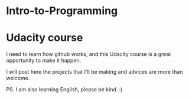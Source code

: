 # Intro-to-Programming
# Udacity course 

I need to learn how github works, and this Udacity course is a great opportunity to make it happen.

I will post here the projects that I'll be making and advices are more than welcome.

PS. I am also learning English, please be kind. :)
